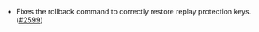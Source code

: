 - Fixes the rollback command to correctly restore replay protection keys.
  ([\#2599](https://github.com/anoma/namada/pull/2599))